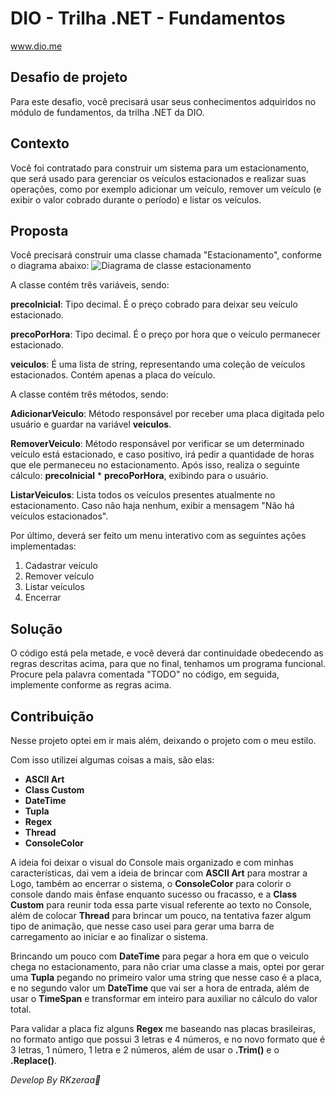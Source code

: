 # DIO - Trilha .NET - Fundamentos
www.dio.me

## Desafio de projeto
Para este desafio, você precisará usar seus conhecimentos adquiridos no módulo de fundamentos, da trilha .NET da DIO.

## Contexto
Você foi contratado para construir um sistema para um estacionamento, que será usado para gerenciar os veículos estacionados e realizar suas operações, como por exemplo adicionar um veículo, remover um veículo (e exibir o valor cobrado durante o período) e listar os veículos.

## Proposta
Você precisará construir uma classe chamada "Estacionamento", conforme o diagrama abaixo:
![Diagrama de classe estacionamento](diagrama_classe_estacionamento.png)

A classe contém três variáveis, sendo:

**precoInicial**: Tipo decimal. É o preço cobrado para deixar seu veículo estacionado.

**precoPorHora**: Tipo decimal. É o preço por hora que o veículo permanecer estacionado.

**veiculos**: É uma lista de string, representando uma coleção de veículos estacionados. Contém apenas a placa do veículo.

A classe contém três métodos, sendo:

**AdicionarVeiculo**: Método responsável por receber uma placa digitada pelo usuário e guardar na variável **veiculos**.

**RemoverVeiculo**: Método responsável por verificar se um determinado veículo está estacionado, e caso positivo, irá pedir a quantidade de horas que ele permaneceu no estacionamento. Após isso, realiza o seguinte cálculo: **precoInicial** * **precoPorHora**, exibindo para o usuário.

**ListarVeiculos**: Lista todos os veículos presentes atualmente no estacionamento. Caso não haja nenhum, exibir a mensagem "Não há veículos estacionados".

Por último, deverá ser feito um menu interativo com as seguintes ações implementadas:
1. Cadastrar veículo
2. Remover veículo
3. Listar veículos
4. Encerrar


## Solução
O código está pela metade, e você deverá dar continuidade obedecendo as regras descritas acima, para que no final, tenhamos um programa funcional. Procure pela palavra comentada "TODO" no código, em seguida, implemente conforme as regras acima.


## Contribuição
Nesse projeto optei em ir mais além, deixando o projeto com o meu estilo.

Com isso utilizei algumas coisas a mais, são elas:

- **ASCII Art**
- **Class Custom**
- **DateTime**
- **Tupla**
- **Regex**
- **Thread**
- **ConsoleColor**


A ideia foi deixar o visual do Console mais organizado e com minhas características, dai vem a ideia de brincar com **ASCII Art** para mostrar a Logo, também ao encerrar o sistema, o **ConsoleColor** para colorir o console dando mais ênfase enquanto sucesso ou fracasso, e a **Class Custom** para reunir toda essa parte visual referente ao texto no Console, além de colocar **Thread** para brincar um pouco, na tentativa fazer algum tipo de animação, que nesse caso usei para gerar uma barra de carregamento ao iniciar e ao finalizar o sistema.



Brincando um pouco com **DateTime** para pegar a hora em que o veiculo chega no estacionamento, para não criar uma classe a mais, optei por gerar uma **Tupla** pegando no primeiro valor uma string que nesse caso é a placa, e no segundo valor um **DateTime** que vai ser a hora de entrada, além de usar o **TimeSpan** e transformar em inteiro para auxiliar no cálculo do valor total.

Para validar a placa fiz alguns **Regex** me baseando nas placas brasileiras, no formato antigo que possui 3 letras e 4 números, e no novo formato que é 3 letras, 1 número, 1 letra e 2 números, além de usar o **.Trim()** e o **.Replace()**.



_Develop By RKzeraa🔌_
